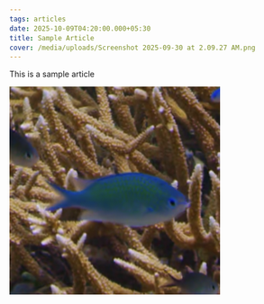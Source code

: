 ```yaml
---
tags: articles
date: 2025-10-09T04:20:00.000+05:30
title: Sample Article
cover: /media/uploads/Screenshot 2025-09-30 at 2.09.27 AM.png
---
```

This is a sample article

![](/media/uploads/Screenshot%202025-10-04%20at%209.47.37%20PM.png)
